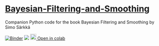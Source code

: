 # [Bayesian-Filtering-and-Smoothing](https://www.cambridge.org/fi/academic/subjects/statistics-probability/applied-probability-and-stochastic-networks/bayesian-filtering-and-smoothing?format=HB=)
Companion Python code for the book Bayesian Filtering and Smoothing by Simo Särkkä

[![Binder](http://mybinder.org/badge.svg)](https://beta.mybinder.org/v2/gh/AdrienCorenflos/Bayesian-Filtering-and-Smoothing/master)
<a href="https://notebooks.azure.com/import/gh/AdrienCorenflos/Bayesian-Filtering-and-Smoothing"><img src="https://notebooks.azure.com/launch.png" /></a>
<a href="https://colab.research.google.com/github/AdrienCorenflos/Bayesian-Filtering-and-Smoothing"><img src="https://colab.research.google.com/img/colab_favicon_256px.png" width="20" height="20"/> Open in colab</a>
